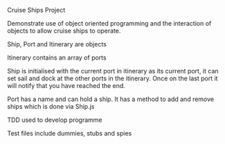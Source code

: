 Cruise Ships Project

Demonstrate use of object oriented programming and the interaction of objects to allow cruise ships to operate.

Ship, Port and Itinerary are objects

Itinerary contains an array of ports

Ship is initialised with the current port in itinerary as its current port, it can set sail and dock at the other ports in the itinerary. Once on the last port it will notify that you have reached the end. 

Port has a name and can hold a ship. It has a method to add and remove ships which is done via Ship.js

TDD used to develop programme

Test files include dummies, stubs and spies 


